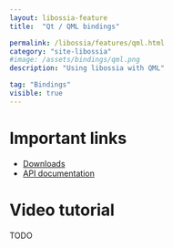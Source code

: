 ```yaml
---
layout: libossia-feature
title:  "Qt / QML bindings"

permalink: /libossia/features/qml.html
category: "site-libossia"
#image: /assets/bindings/qml.png
description: "Using libossia with QML"

tag: "Bindings"
visible: true
---
```


# Important links

* [Downloads](../download.html#qml-binding)
* [API documentation](https://ossia.io/ossia-docs/?qml)

# Video tutorial

TODO
